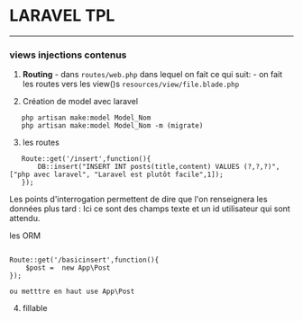 # LARAVEL TPL
---

### views injections contenus
 1.  **Routing**
    -  dans `routes/web.php` dans lequel on fait ce qui suit:
    -  on fait les routes vers les view()s `resources/view/file.blade.php` 
    
 2. Création de model avec laravel
 ~~~
    php artisan make:model Model_Nom
    php artisan make:model Model_Nom -m (migrate)
 ~~~

3. les routes
~~~
   Route::get('/insert',function(){
       DB::insert("INSERT INT posts(title,content) VALUES (?,?,?)",["php avec laravel", "Laravel est plutôt facile",1]);
   });
~~~

Les points d'interrogation permettent de dire que l'on renseignera les données plus tard :  Ici ce sont des champs texte et un id utilisateur qui sont attendu.

les ORM 
~~~
    
Route::get('/basicinsert',function(){
    $post =  new App\Post
});

ou metttre en haut use App\Post
~~~

4. fillable